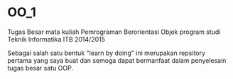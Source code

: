 # OO_1
Tugas Besar mata kuliah Pemrograman Berorientasi Objek program studi Teknik Informatika ITB 2014/2015

Sebagai salah satu bentuk "learn by doing" ini merupakan repsitory pertama yang saya buat dan semoga dapat bermanfaat dalam penyelesain tugas besar satu OOP.
